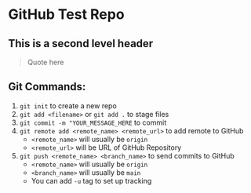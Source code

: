 # GitHub Test Repo
## This is a second level header

> Quote here

## Git Commands:
1. `git init` to create a new repo
2. `git add <filename>` or `git add .` to stage files
3. `git commit -m "YOUR_MESSAGE_HERE` to commit
4. `git remote add <remote_name> <remote_url>` to add remote to GitHub
    - `<remote_name>` will usually be `origin`
    - `<remote_url>` will be URL of GitHub Repository
5. `git push <remote_name> <branch_name>` to send commits to GitHub
    - `<remote_name>` will usually be `origin`
    - `<branch_name>` will usually be `main`
    - You can add `-u` tag to set up tracking



